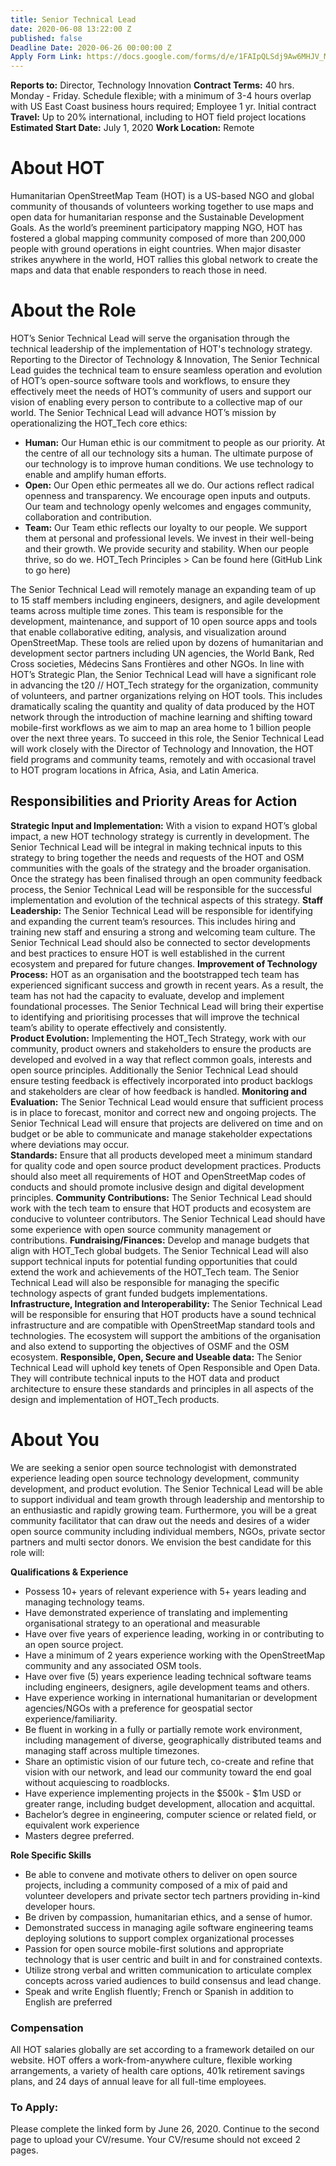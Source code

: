 ```yaml
---
title: Senior Technical Lead
date: 2020-06-08 13:22:00 Z
published: false
Deadline Date: 2020-06-26 00:00:00 Z
Apply Form Link: https://docs.google.com/forms/d/e/1FAIpQLSdj9Aw6MHJV_MdotuHvKajCOm4zIfU4l5kBvkKrU8XS8Aj_8Q/viewform
---
```


**Reports to:** Director, Technology Innovation
**Contract Terms:** 40 hrs. Monday - Friday. Schedule flexible; with a minimum of 3-4 hours overlap with US East Coast business hours required; Employee 1 yr. Initial contract
**Travel:** Up to 20% international, including to HOT field project locations
**Estimated Start Date:** July 1, 2020
**Work Location:** Remote


# About HOT
Humanitarian OpenStreetMap Team (HOT) is a US-based NGO and global community of thousands of volunteers working together to use maps and open data for humanitarian response and the Sustainable Development Goals. As the world’s preeminent participatory mapping NGO, HOT has fostered a global mapping community composed of more than 200,000 people with ground operations in eight countries. When major disaster strikes anywhere in the world, HOT rallies this global network to create the maps and data that enable responders to reach those in need.

# About the Role
HOT’s Senior Technical Lead will serve the organisation through the technical leadership of the implementation of HOT's technology strategy. Reporting to the Director of Technology & Innovation, The Senior Technical Lead guides the technical team to ensure seamless operation and evolution of HOT’s open-source software tools and workflows, to ensure they effectively meet the needs of HOT’s community of users and support our vision of enabling every person to contribute to a collective map of our world.
The Senior Technical Lead will advance HOT’s mission by operationalizing the HOT_Tech core ethics:
* **Human:** Our Human ethic is our commitment to people as our priority. At the centre of all our technology sits a human. The ultimate purpose of our technology is to improve human conditions. We use technology to enable and amplify human efforts.
* **Open:** Our Open ethic permeates all we do. Our actions  reflect radical openness and transparency. We encourage open inputs and outputs. Our team and technology openly welcomes and engages community, collaboration and contribution.
* **Team:** Our Team ethic reflects our loyalty to our people.  We support them at personal and professional levels. We invest in their well-being and their growth. We provide security and stability. When our people thrive, so do we.
HOT_Tech Principles > Can be found here (GitHub Link to go here)

The Senior Technical Lead will remotely manage an expanding team of up to 15 staff members including engineers, designers, and agile development teams across multiple time zones. This team is responsible for the development, maintenance, and support of 10 open source apps and tools that enable collaborative editing, analysis, and visualization around OpenStreetMap. These tools are relied upon by dozens of humanitarian and development sector partners including UN agencies, the World Bank, Red Cross societies, Médecins Sans Frontières and other NGOs.
In line with HOT’s Strategic Plan, the Senior Technical Lead will have a significant role in advancing the t20 // HOT_Tech strategy for the organization, community of volunteers, and partner organizations relying on HOT tools. This includes dramatically scaling the quantity and quality of data produced by the HOT network through the introduction of machine learning and shifting toward mobile-first workflows as we aim to map an area home to 1 billion people over the next three years. To succeed in this role, the Senior Technical Lead will work closely with the Director of Technology and Innovation, the HOT field programs and community teams, remotely and with occasional travel to HOT program locations in Africa, Asia, and Latin America.

## Responsibilities and Priority Areas for Action
**Strategic Input and Implementation:** With a vision to expand HOT’s global impact, a new HOT technology strategy is currently in development. The Senior Technical Lead will be integral in making technical inputs to this strategy to bring together the needs and requests of the HOT and OSM communities with the goals of the strategy and the broader organisation. Once the strategy has been finalised through an open community feedback process, the Senior Technical Lead will be responsible for the successful implementation and evolution of the technical aspects of this strategy.
**Staff Leadership:** The Senior Technical Lead will be responsible for identifying and expanding the current team’s resources. This includes hiring and training new staff and ensuring a strong and welcoming team culture. The Senior Technical Lead should also be connected to sector developments and best practices to ensure HOT is well established in the current ecosystem and prepared for future changes.
**Improvement of Technology Process:** HOT as an organisation and the bootstrapped tech team has experienced significant success and growth in recent years. As a result, the team has not had the capacity to evaluate, develop and implement foundational processes. The Senior Technical Lead will bring their expertise to identifying and prioritising processes that will improve the technical team’s ability to operate effectively and consistently.\
**Product Evolution:** Implementing the HOT_Tech Strategy, work with our community, product owners and stakeholders to ensure the products are developed and evolved in a way that reflect common goals, interests and open source principles. Additionally the Senior Technical Lead should ensure testing feedback is effectively incorporated into product backlogs and stakeholders are clear of how feedback is handled.
**Monitoring and Evaluation:** The Senior Technical Lead would ensure that sufficient process is in place to forecast, monitor and correct new and ongoing projects. The Senior Technical Lead will ensure that projects are delivered on time and on budget or be able to communicate and manage stakeholder expectations where deviations may occur.\
**Standards:** Ensure that all products developed meet a minimum standard for quality code and open source product development practices. Products should also meet all requirements of HOT and OpenStreetMap codes of conducts and should promote inclusive design and digital development principles.
**Community Contributions:** The Senior Technical Lead should work with the tech team to ensure that HOT products and ecosystem are conducive to volunteer contributors. The Senior Technical Lead should have some experience with open source community management or contributions.
**Fundraising/Finances:** Develop and manage budgets that align with HOT_Tech global budgets. The Senior Technical Lead will also support technical inputs for potential funding opportunities that could extend the work and achievements of the HOT_Tech team. The Senior Technical Lead will also be responsible for managing the specific technology aspects of grant funded budgets implementations.
**Infrastructure, Integration and Interoperability:** The Senior Technical Lead will be responsible for ensuring that HOT products have a sound technical infrastructure and are compatible with OpenStreetMap standard tools and technologies. The ecosystem will support the ambitions of the organisation and also extend to supporting the objectives of OSMF and the OSM ecosystem.
**Responsible, Open, Secure and Useable data:** The Senior Technical Lead will uphold key tenets of Open Responsible and Open Data. They will contribute technical inputs to the HOT data and product architecture to ensure these standards and principles in all aspects of the design and implementation of HOT_Tech products.

# About You
We are seeking a senior open source technologist with demonstrated experience leading open source technology development, community development, and product evolution. The Senior Technical Lead will be able to support individual and team growth through leadership and mentorship to an enthusiastic and rapidly growing team. Furthermore, you will be a great community facilitator that can draw out the needs and desires of a wider open source community including individual members, NGOs, private sector partners and multi sector donors. We envision the best candidate for this role will:

**Qualifications & Experience**
* Possess 10\+ years of relevant experience with 5\+ years leading and managing technology teams.
* Have demonstrated experience of translating and implementing organisational strategy to an operational and measurable
* Have over five years of experience leading, working in or contributing to an open source project.
* Have a minimum of 2 years experience working with the OpenStreetMap community and any associated OSM tools.
* Have over five (5) years experience leading technical software teams including engineers, designers, agile development teams and others.
* Have experience working in international humanitarian or development agencies/NGOs with a preference for geospatial sector experience/familiarity.
* Be fluent in working in a fully or partially remote work environment, including management of diverse, geographically distributed teams and managing staff across multiple timezones.
* Share an optimistic vision of our future tech, co-create and refine that vision with our network, and lead our community toward the end goal without acquiescing to roadblocks.
* Have experience implementing projects in the $500k - $1m USD or greater range, including budget development, allocation and acquittal.
* Bachelor’s degree in engineering, computer science or related field, or equivalent work experience
* Masters degree preferred.

**Role Specific Skills**
* Be able to convene and motivate others to deliver on open source projects, including a community composed of a mix of paid and volunteer developers and private sector tech partners providing in-kind developer hours.
* Be driven by compassion, humanitarian ethics, and a sense of humor.
* Demonstrated success in managing agile software engineering teams deploying solutions to support complex organizational processes
* Passion for open source mobile-first solutions and appropriate technology that is user centric and built in and for constrained contexts.
* Utilize strong verbal and written communication to articulate complex concepts across varied audiences to build consensus and lead change.
* Speak and write English fluently; French or Spanish in addition to English are preferred

### Compensation
All HOT salaries globally are set according to a framework detailed on our website.
HOT offers a work-from-anywhere culture, flexible working arrangements, a variety of health care options, 401k retirement savings plans, and 24 days of annual leave for all full-time employees.

### To Apply:
Please complete the linked form by June 26, 2020. Continue to the second page to upload your CV/resume. Your CV/resume should not exceed 2 pages.